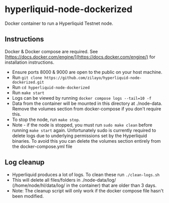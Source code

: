 # hyperliquid-node-dockerized

Docker container to run a Hyperliquid Testnet node.

## Instructions

Docker & Docker compose are required. See [https://docs.docker.com/engine/](https://docs.docker.com/engine/) for installation instructions.

- Ensure ports 8000 & 9000 are open to the public on your host machine.
- Run `git clone https://github.com/zilayo/hyperliquid-node-dockerized.git`
- Run `cd hyperliquid-node-dockerized`
- Run `make start`
- Logs can be viewed by running `docker compose logs --tail=10 -f`
- Data from the container will be mounted in this directory at ./node-data. Remove the volumes section from docker-compose if you don't require this.
- To stop the node, run `make stop`.
- Note - if the node is stopped, you must run `sudo make clean` before running `make start` again. Unfortunately sudo is currently required to delete logs due to underlying permissions set by the Hyperliquid binaries. To avoid this you can delete the volumes section entirely from the docker-compose.yml file

## Log cleanup

- Hyperliquid produces a lot of logs. To clean these run `./clean-logs.sh`
- This will delete all files/folders in ./node-data/log/ (/home/node/hl/data/log/ in the container) that are older than 3 days.
- Note: The cleanup script will only work if the docker compose file hasn't been modified.
